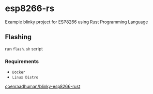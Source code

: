 # esp8266-rs
Example blinky project for ESP8266 using Rust Programming Language

## Flashing
run `flash.sh` script

### Requirements
- `Docker`
- `Linux Distro`

[coenraadhuman/blinky-esp8266-rust](https://github.com/coenraadhuman/blinky-esp8266-rust)
